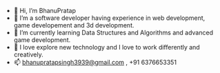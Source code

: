 - 👋 Hi, I’m BhanuPratap
- 👀 I’m a software developer having experience in web development, game developement and 3d development.
- 🌱 I’m currently learning Data Structures and Algorithms and advanced game development.
- 💞️ I love explore new technology and I love to work differently and creatively.
- 📫 bhanupratapsingh3939@gmail.com , +91 6376653351

